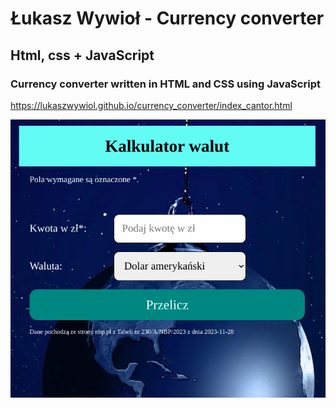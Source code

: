 # Łukasz Wywioł - Currency converter

## Html, css + JavaScript

### Currency converter written in HTML and CSS using JavaScript

https://lukaszwywiol.github.io/currency_converter/index_cantor.html

![Currency converter](images/currency_converter.png)
